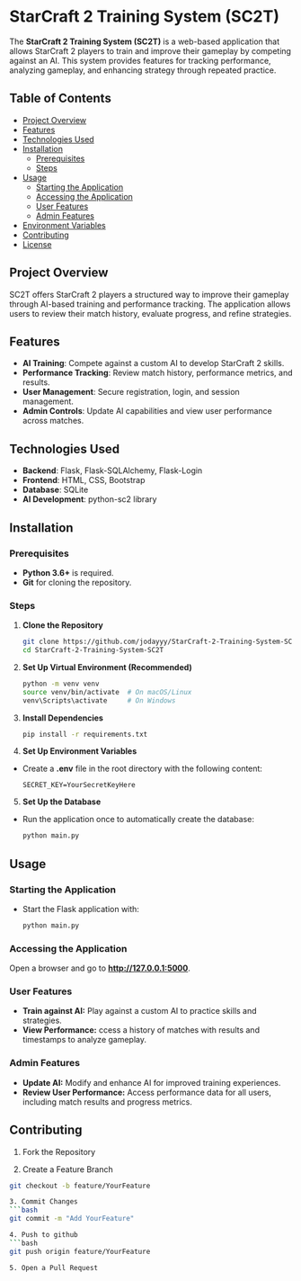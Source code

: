 # StarCraft 2 Training System (SC2T)

The **StarCraft 2 Training System (SC2T)** is a web-based application that allows StarCraft 2 players to train and improve their gameplay by competing against an AI. This system provides features for tracking performance, analyzing gameplay, and enhancing strategy through repeated practice.

## Table of Contents

- [Project Overview](#project-overview)
- [Features](#features)
- [Technologies Used](#technologies-used)
- [Installation](#installation)
  - [Prerequisites](#prerequisites)
  - [Steps](#steps)
- [Usage](#usage)
  - [Starting the Application](#starting-the-application)
  - [Accessing the Application](#accessing-the-application)
  - [User Features](#user-features)
  - [Admin Features](#admin-features)
- [Environment Variables](#environment-variables)
- [Contributing](#contributing)
- [License](#license)

## Project Overview

SC2T offers StarCraft 2 players a structured way to improve their gameplay through AI-based training and performance tracking. The application allows users to review their match history, evaluate progress, and refine strategies.

## Features

- **AI Training**: Compete against a custom AI to develop StarCraft 2 skills.
- **Performance Tracking**: Review match history, performance metrics, and results.
- **User Management**: Secure registration, login, and session management.
- **Admin Controls**: Update AI capabilities and view user performance across matches.

## Technologies Used

- **Backend**: Flask, Flask-SQLAlchemy, Flask-Login
- **Frontend**: HTML, CSS, Bootstrap
- **Database**: SQLite
- **AI Development**: python-sc2 library

## Installation

### Prerequisites

- **Python 3.6+** is required.
- **Git** for cloning the repository.

### Steps

1. **Clone the Repository**
   ```bash
   git clone https://github.com/jodayyy/StarCraft-2-Training-System-SC2T.git
   cd StarCraft-2-Training-System-SC2T

2. **Set Up Virtual Environment (Recommended)**
   ```bash
   python -m venv venv
   source venv/bin/activate  # On macOS/Linux
   venv\Scripts\activate     # On Windows

3. **Install Dependencies**
   ```bash
   pip install -r requirements.txt

4. **Set Up Environment Variables**
- Create a **.env** file in the root directory with the following content:
  ```plaintext
  SECRET_KEY=YourSecretKeyHere

5. **Set Up the Database**
- Run the application once to automatically create the database:
  ```bash
  python main.py

## Usage

### Starting the Application
- Start the Flask application with:
  ```bash
  python main.py 

### Accessing the Application

Open a browser and go to **http://127.0.0.1:5000**.

### User Features

- **Train against AI:** Play against a custom AI to practice skills and strategies.
- **View Performance:** ccess a history of matches with results and timestamps to analyze gameplay.

### Admin Features

- **Update AI:** Modify and enhance AI for improved training experiences.
- **Review User Performance:** Access performance data for all users, including match results and progress metrics.

## Contributing

1. Fork the Repository

2. Create a Feature Branch
  ```bash
  git checkout -b feature/YourFeature

3. Commit Changes
  ```bash
  git commit -m "Add YourFeature"

4. Push to github
  ```bash
  git push origin feature/YourFeature

5. Open a Pull Request







